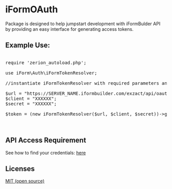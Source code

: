 # iFormOAuth

<p>Package is designed to help jumpstart development with iFormBulder API by providing an easy interface for generating access tokens.</p> 

<h2>Example Use:</h2>


<pre>

require 'zerion_autoload.php';

use iForm\Auth\iFormTokenResolver;

//instantiate iFormTokenResolver with required parameters and call getToken() method

$url = "https://SERVER_NAME.iformbuilder.com/exzact/api/oauth/token";
$client = "XXXXXX";
$secret = "XXXXXX";

$token = (new iFormTokenResolver($url, $client, $secret))->getToken(); 


</pre>

<h2>API Access Requirement</h2>

<p>See how to find your credentials: <a href="https://iformbuilder.zendesk.com/hc/en-us/articles/201702900-What-are-the-API-Apps-Start-Here-">here</a></p>

<h2>Licenses</h2>
<a href="http://opensource.org/licenses/MIT">MIT (open source)</a>
